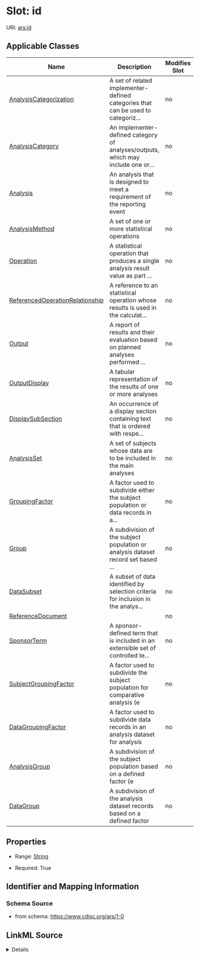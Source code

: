 # Slot: id

URI: [ars:id](https://www.cdisc.org/ars/1-0/id)



<!-- no inheritance hierarchy -->




## Applicable Classes

| Name | Description | Modifies Slot |
| --- | --- | --- |
[AnalysisCategorization](AnalysisCategorization.md) | A set of related implementer-defined categories that can be used to categoriz... |  no  |
[AnalysisCategory](AnalysisCategory.md) | An implementer-defined category of analyses/outputs, which may include one or... |  no  |
[Analysis](Analysis.md) | An analysis that is designed to meet a requirement of the reporting event |  no  |
[AnalysisMethod](AnalysisMethod.md) | A set of one or more statistical operations |  no  |
[Operation](Operation.md) | A statistical operation that produces a single analysis result value as part ... |  no  |
[ReferencedOperationRelationship](ReferencedOperationRelationship.md) | A reference to an statistical operation whose results is used in the calculat... |  no  |
[Output](Output.md) | A report of results and their evaluation based on planned analyses performed ... |  no  |
[OutputDisplay](OutputDisplay.md) | A tabular representation of the results of one or more analyses |  no  |
[DisplaySubSection](DisplaySubSection.md) | An occurrence of a display section containing text that is ordered with respe... |  no  |
[AnalysisSet](AnalysisSet.md) | A set of subjects whose data are to be included in the main analyses |  no  |
[GroupingFactor](GroupingFactor.md) | A factor used to subdivide either the subject population or data records in a... |  no  |
[Group](Group.md) | A subdivision of the subject population or analysis dataset record set based ... |  no  |
[DataSubset](DataSubset.md) | A subset of data identified by selection criteria for inclusion in the analys... |  no  |
[ReferenceDocument](ReferenceDocument.md) |  |  no  |
[SponsorTerm](SponsorTerm.md) | A sponsor-defined term that is included in an extensible set of controlled te... |  no  |
[SubjectGroupingFactor](SubjectGroupingFactor.md) | A factor used to subdivide the subject population for comparative analysis (e |  no  |
[DataGroupingFactor](DataGroupingFactor.md) | A factor used to subdivide data records in an analysis dataset for analysis |  no  |
[AnalysisGroup](AnalysisGroup.md) | A subdivision of the subject population based on a defined factor (e |  no  |
[DataGroup](DataGroup.md) | A subdivision of the analysis dataset records based on a defined factor |  no  |







## Properties

* Range: [String](String.md)

* Required: True





## Identifier and Mapping Information







### Schema Source


* from schema: https://www.cdisc.org/ars/1-0




## LinkML Source

<details>
```yaml
name: id
from_schema: https://www.cdisc.org/ars/1-0
rank: 1000
identifier: true
alias: id
domain_of:
- AnalysisCategorization
- AnalysisCategory
- Analysis
- AnalysisMethod
- Operation
- ReferencedOperationRelationship
- Output
- OutputDisplay
- DisplaySubSection
- AnalysisSet
- GroupingFactor
- Group
- DataSubset
- ReferenceDocument
- SponsorTerm
range: string
required: true

```
</details>